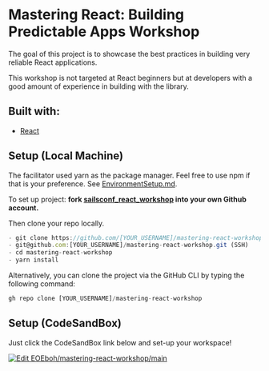 # Mastering React: Building Predictable Apps Workshop

The goal of this project is to showcase the best practices in building very reliable React applications.

This workshop is not targeted at React beginners but at developers with a good amount of experience in building with the library.

## **Built with:**

- [React](https://reactjs.org/)

## **Setup (Local Machine)**

The facilitator used yarn as the package manager. Feel free to use npm if that is your preference. See [EnvironmentSetup.md](/docs/EnvironmentSetup.md).

To set up project: **fork [sailsconf_react_workshop](https://github.com/EOEboh/sailsconf_react_workshop) into your own Github account.**

Then clone your repo locally.

```jsx
- git clone https://github.com/[YOUR_USERNAME]/mastering-react-workshop.git (HTTPS)
- git@github.com:[YOUR_USERNAME]/mastering-react-workshop.git (SSH)
- cd mastering-react-workshop
- yarn install
```

Alternatively, you can clone the project via the GitHub CLI by typing the following command:

```jsx
gh repo clone [YOUR_USERNAME]/mastering-react-workshop
```

## Setup (CodeSandBox)

Just click the CodeSandBox link below and set-up your workspace!

[![Edit EOEboh/mastering-react-workshop/main](https://codesandbox.io/static/img/play-codesandbox.svg)](https://codesandbox.io/p/github/EOEboh/mastering-react-workshop/main?embed=1)
